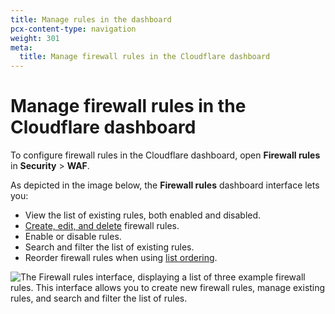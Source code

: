 ```yaml
---
title: Manage rules in the dashboard
pcx-content-type: navigation
weight: 301
meta:
  title: Manage firewall rules in the Cloudflare dashboard
---
```


# Manage firewall rules in the Cloudflare dashboard

To configure firewall rules in the Cloudflare dashboard, open **Firewall rules** in **Security** > **WAF**.

As depicted in the image below, the **Firewall rules** dashboard interface lets you:

* View the list of existing rules, both enabled and disabled.
* [Create, edit, and delete](/firewall/cf-dashboard/create-edit-delete-rules/) firewall rules.
* Enable or disable rules.
* Search and filter the list of existing rules.
* Reorder firewall rules when using [list ordering](/firewall/cf-firewall-rules/order-priority/#managing-rule-evaluation-by-list-order).

![The Firewall rules interface, displaying a list of three example firewall rules. This interface allows you to create new firewall rules, manage existing rules, and search and filter the list of rules.](/firewall/static/cf-firewall-rules-panel.png)
